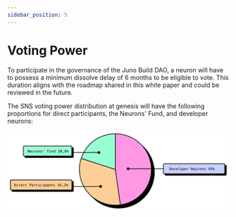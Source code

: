```yaml
---
sidebar_position: 5
---
```


# Voting Power

To participate in the governance of the Juno Build DAO, a neuron will have to possess a minimum dissolve delay of 6 months to be eligible to vote. This duration aligns with the roadmap shared in this white paper and could be reviewed in the future.

The SNS voting power distribution at genesis will have the following proportions for direct participants, the Neurons' Fund, and developer neurons:

![A pie chart representing the voting power](../../img/voting-power.webp)
